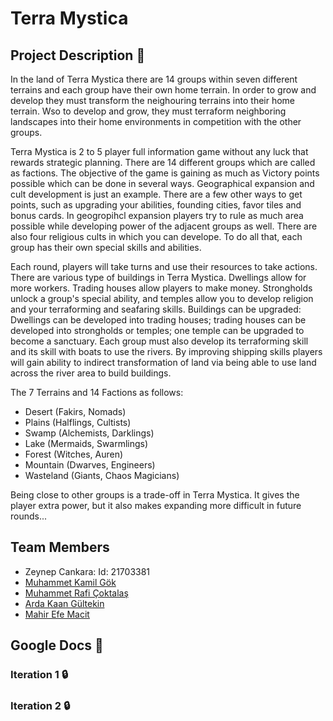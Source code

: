 # **Terra Mystica**

## **Project Description** :checkered_flag:

  
In the land of Terra Mystica there are 14 groups within seven different terrains and each group have their own home terrain. In order to grow and develop they must transform the neighouring terrains into their home terrain. Wso to develop and grow, they must terraform neighboring landscapes into their home environments in competition with the other groups.

Terra Mystica is 2 to 5 player full information game without any luck that rewards strategic planning. There are 14 different groups which are called as factions. The objective of the game is gaining as much as Victory points possible which can be done in several ways. Geographical expansion and cult development is just an example. There are a few other ways to get points, such as upgrading your abilities, founding cities, favor tiles and bonus cards. In geogropihcl expansion players try to rule as much area possible while developing power of the adjacent groups as well. There are also four religious cults in which you can develope. To do all that, each group has their own special skills and abilities.

Each round, players will take turns and use their resources to take actions. There are various type of buildings in Terra Mystica. Dwellings allow for more workers. Trading houses allow players to make money. Strongholds unlock a group's special ability, and temples allow you to develop religion and your terraforming and seafaring skills. Buildings can be upgraded: Dwellings can be developed into trading houses; trading houses can be developed into strongholds or temples; one temple can be upgraded to become a sanctuary. Each group must also develop its terraforming skill and its skill with boats to use the rivers. By improving shipping skills players will gain ability to indirect transformation of land via being able to use land across the river area to build buildings.

The 7 Terrains and 14 Factions as follows: 

- Desert (Fakirs, Nomads)
- Plains (Halflings, Cultists)
- Swamp (Alchemists, Darklings)
- Lake (Mermaids, Swarmlings)
- Forest (Witches, Auren)
- Mountain (Dwarves, Engineers)
- Wasteland (Giants, Chaos Magicians)

Being close to other groups is a trade-off in Terra Mystica. It gives the player extra power, but it also makes expanding more difficult in future rounds...

## **Team Members**

* Zeynep Cankara:  Id: 21703381
* [Muhammet Kamil Gök](https://github.com/mkamilgok)
* [Muhammet Rafi Çoktalaş](https://github.com/RafiCoktalas)
* [Arda Kaan Gültekin](https://github.com/hebzatron) 
* [Mahir Efe Macit](https://github.com/EfeMacit)

## **Google Docs** :pencil:

### **Iteration 1** :lock:
 
### **Iteration 2** :lock:
 